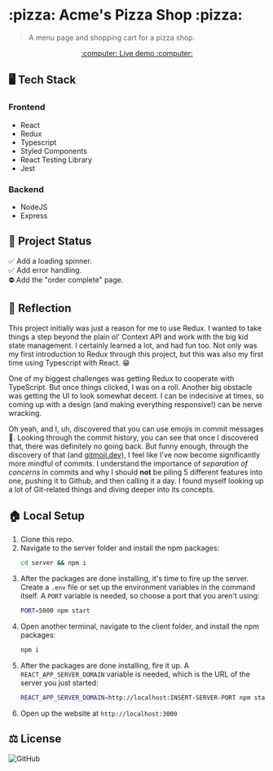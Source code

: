 <h1>:pizza: Acme's Pizza Shop :pizza:</h1>

> A menu page and shopping cart for a pizza shop.
> 
<div align="center"><a href="http://pizzashop.monae.me">:computer: Live demo :computer:</a></div> 

## :desktop_computer: Tech Stack 
### Frontend
* React
* Redux
* Typescript
* Styled Components
* React Testing Library
* Jest

### Backend
* NodeJS
* Express

## :hammer: Project Status
:white_check_mark: Add a loading spinner. <br />
:white_check_mark: Add error handling. <br />
:no_entry: Add the "order complete" page. <br />
    
## :thought_balloon: Reflection
This project initially was just a reason for me to use Redux. I wanted to take things a step beyond the plain ol' Context API and work with the big kid state management. I certainly learned a lot, and had fun too. Not only was my first introduction to Redux through this project, but this was also my first time using Typescript with React. :grin:

One of my biggest challenges was getting Redux to cooperate with TypeScript. But once things clicked, I was on a roll. Another big obstacle was getting the UI to look somewhat decent. I can be indecisive at times, so coming up with a design (and making everything responsive!) can be nerve wracking.

Oh yeah, and I, uh, discovered that you can use emojis in commit messages :eyes:. Looking through the commit history, you can see that once I discovered that, there was definitely no going back. But funny enough, through the discovery of that (and [gitmoji.dev](http://gitmoji.dev)), I feel like I've now become significantly more mindful of commits. I understand the importance of *separation of concerns* in commits and why I should **not** be piling 5 different features into one, pushing it to Github, and then calling it a day. I found myself looking up a lot of Git-related things and diving deeper into its concepts.

## :house: Local Setup
1. Clone this repo.
2. Navigate to the server folder and install the npm packages: <br />
    ````bash
    cd server && npm i
    ````
3. After the packages are done installing, it's time to fire up the server. Create a `` .env `` file or set up the environment variables in the command itself. A ``PORT`` variable is needed, so choose a port that you aren't using:
    ````bash
    PORT=5000 npm start
    ````
4. Open another terminal, navigate to the client folder, and install the npm packages:
    ````bash
    npm i
    ````
5. After the packages are done installing, fire it up. A ``REACT_APP_SERVER_DOMAIN`` variable is needed, which is the URL of the server you just started:
    ````bash
    REACT_APP_SERVER_DOMAIN=http://localhost:INSERT-SERVER-PORT npm start
    ````
6. Open up the website at ``http://localhost:3000``

## :balance_scale: License
![GitHub](https://img.shields.io/github/license/m0nae/writeon?logo=RTEsfdT&style=for-the-badge)
